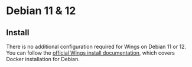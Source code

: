 # Debian 11 & 12

## Install

There is no additional configuration required for Wings on Debian 11 or 12. You can follow the [official Wings install documentation](../../../documentation/wings/installing.md), which covers Docker installation for Debian.
